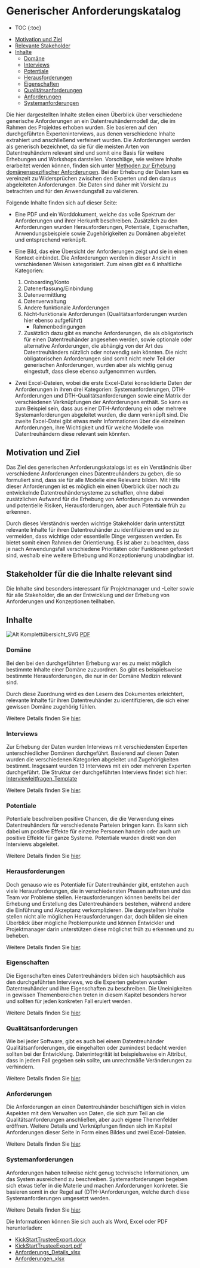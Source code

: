 # Generischer Anforderungskatalog

* TOC {:toc}

- [Motivation und Ziel](#motivation-und-ziel)
- [Relevante Stakeholder](#stakeholder)
- [Inhalte](#inhalte)
  - [Domäne](#domaene)
  - [Interviews](#interviews)  
  - [Potentiale](#potentiale)  
  - [Herausforderungen](#herausforderungen)
  - [Eigenschaften](#eigenschaften)
  - [Qualitätsanforderungen](#qualitaetsanforderungen)
  - [Anforderungen](#anforderungen)
  - [Systemanforderungen](#systemanforderungen)

<a name="ueberschrift"></a>

Die hier dargestellten Inhalte stellen einen Überblick über verschiedene generische Anforderungen an ein Datentreuhändermodell dar, die im Rahmen des Projektes erhoben wurden. Sie basieren auf den durchgeführten Experteninterviews, aus denen verschiedene Inhalte extrahiert und anschließend verfeinert wurden. Die Anforderungen werden als generisch bezeichnet, da sie für die meisten Arten von Datentreuhändern relevant sind und somit eine Basis für weitere Erhebungen und Workshops darstellen. Vorschläge, wie weitere Inhalte erarbeitet werden können, finden sich unter [Methoden zur Erhebung domänenspezifischer Anforderungen](<../Methoden zur Erhebung domänenspezifischer Anforderungen/index.md>). Bei der Erhebung der Daten kam es vereinzelt zu Widersprüchen zwischen den Experten und den daraus abgeleiteten Anforderungen. Die Daten sind daher mit Vorsicht zu betrachten und für den Anwendungsfall zu validieren.

Folgende Inhalte finden sich auf dieser Seite:

-   Eine PDF und ein Worddokument, welche das volle Spektrum der Anforderungen und ihrer Herkunft beschreiben. Zusätzlich zu den Anforderungen wurden Herausforderungen, Potentiale, Eigenschaften, Anwendungsbeispiele sowie Zugehörigkeiten zu Domänen abgeleitet und entsprechend verknüpft.
-   Eine Bild, das eine Übersicht der Anforderungen zeigt und sie in einen Kontext einbindet. Die Anforderungen werden in dieser Ansicht in verschiedenen Weisen kategorisiert. Zum einen gibt es 6 inhaltliche Kategorien:

    1.  Onboarding/Konto
    2.  Datenerfassung/Einbindung
    3.  Datenvermittlung
    4.  Datenverwaltung
    5.  Andere funktionale Anforderungen
    6.  Nicht-funktionale Anforderungen (Qualitätsanforderungen wurden hier ebenso aufgeführt)
        - Rahmenbedingungen
    7.  Zusätzlich dazu gibt es manche Anforderungen, die als obligatorisch für einen Datentreuhänder angesehen werden, sowie optionale oder alternative Anforderungen, die abhängig von der Art des Datentreuhänders nützlich oder notwendig sein könnten. Die nicht obligatorischen Anforderungen sind somit nicht mehr Teil der generischen Anforderungen, wurden aber als wichtig genug eingestuft, dass diese ebenso aufgenommen wurden.

-   Zwei Excel-Dateien, wobei die erste Excel-Datei konsolidierte Daten der Anforderungen in ihren drei Kategorien: Systemanforderungen, DTH-Anforderungen und DTH-Qualitätsanforderungen sowie eine Matrix der verschiedenen Verknüpfungen der Anforderungen enthält. So kann es zum Beispiel sein, dass aus einer DTH-Anforderung ein oder mehrere Systemanforderungen abgeleitet wurden, die dann verknüpft sind. Die zweite Excel-Datei gibt etwas mehr Informationen über die einzelnen Anforderungen, ihre Wichtigkeit und für welche Modelle von Datentreuhändern diese relevant sein könnten.

<a name="motivation-und-ziel"></a>
## Motivation und Ziel

Das Ziel des generischen Anforderungskatalogs ist es ein Verständnis über verschiedene Anforderungen eines Datentreuhänders zu geben, die so formuliert sind, dass sie für alle Modelle eine Relevanz bilden. Mit Hilfe dieser Anforderungen ist es möglich ein einen Überblick über noch zu entwickelnde Datentreuhändersysteme zu schaffen, ohne dabei zusätzlichen Aufwand für die Erhebung von Anforderungen zu verwenden und potentielle Risiken, Herausforderungen, aber auch Potentiale früh zu erkennen.

Durch dieses Verständnis werden wichtige Stakeholder darin unterstützt relevante Inhalte für ihren Datentreuhänder zu identifizieren und so zu vermeiden, dass wichtige oder essentielle Dinge vergessen werden. Es bietet somit einen Rahmen der Orientierung. Es ist aber zu beachten, dass je nach Anwendungsfall verschiedene Prioritäten oder Funktionen gefordert sind, weshalb eine weitere Erhebung und Konzeptionierung unabdingbar ist.

<a name="stakeholder"></a>
## Stakeholder für die die Inhalte relevant sind

Die Inhalte sind besonders interessant für Projektmanager und -Leiter sowie für alle Stakeholder, die an der Entwicklung und der Erhebung von Anforderungen und Konzeptionen teilhaben.

<a name="inhalte"></a>
## Inhalte

![Alt Komplettübersicht_SVG](<Dateien/Generische Anforderungen Komplettübersicht.svg>)
[PDF](<Dateien/Generische Anforderungen Komplettübersicht.pdf>)


<a name="domaene"></a>
### Domäne

Bei den bei den durchgeführten Erhebung war es zu meist möglich bestimmte Inhalte einer Domäne zuzuordnen. So gibt es beispielsweise bestimmte Herausforderungen, die nur in der Domäne Medizin relevant sind.

Durch diese Zuordnung wird es den Lesern des Dokumentes erleichtert, relevante Inhalte für ihren Datentreuhänder zu identifizieren, die sich einer gewissen Domäne zugehörig fühlen.

Weitere Details finden Sie [hier](Dom%C3%A4nen.md).

<a name="interviews"></a>
### Interviews

Zur Erhebung der Daten wurden Interviews mit verschiedensten Experten unterschiedlicher Domänen durchgeführt. Basierend auf diesen Daten wurden die verschiedenen Kategorien abgeleitet und Zugehörigkeiten bestimmt. Insgesamt wurden 13 Interviews mit ein oder mehreren Experten durchgeführt. Die Struktur der durchgeführten Interviews findet sich hier: 
[Interviewleitfragen_Template](Dateien/Interviewleitfragen_Template.docx)

Weitere Details finden Sie [hier](Interviews.md).

<a name="potentiale"></a>
### Potentiale

Potentiale beschreiben positive Chancen, die die Verwendung eines Datentreuhänders für verschiedenste Parteien bringen kann. Es kann sich dabei um positive Effekte für einzelne Personen handeln oder auch um positive Effekte für ganze Systeme. Potentiale wurden direkt von den Interviews abgeleitet.

Weitere Details finden Sie [hier](Potentiale.md).

<a name="herausforderungen"></a>
### Herausforderungen

Doch genauso wie es Potentiale für Datentreuhänder gibt, entstehen auch viele Herausforderungen, die in verschiedensten Phasen auftreten und das Team vor Probleme stellen. Herausforderungen können bereits bei der Erhebung und Erstellung des Datentreuhänders bestehen, während andere die Einführung und Akzeptanz verkomplizieren. Die dargestellten Inhalte stellen nicht alle möglichen Herausforderungen dar, doch bilden sie einen Überblick über mögliche Problempunkte und können Entwickler und Projektmanager darin unterstützen diese möglichst früh zu erkennen und zu beheben.

Weitere Details finden Sie [hier](Herausforderungen.md).

<a name="eigenschaften"></a>
### Eigenschaften

Die Eigenschaften eines Datentreuhänders bilden sich hauptsächlich aus den durchgeführten Interviews, wo die Experten gebeten wurden Datentreuhänder und ihre Eigenschaften zu beschreiben. Die Uneinigkeiten in gewissen Themenbereichen treten in diesem Kapitel besonders hervor und sollten für jeden konkreten Fall eruiert werden.

Weitere Details finden Sie [hier](Eigenschaften.md).

<a name="qualitaetsanforderungen"></a>
### Qualitätsanforderungen

Wie bei jeder Software, gibt es auch bei einem Datentreuhänder Qualitätsanforderungen, die eingehalten oder zumindest bedacht werden sollten bei der Entwicklung. Datenintegrität ist beispielsweise ein Attribut, dass in jedem Fall gegeben sein sollte, um unrechtmäße Veränderungen zu verhindern.

Weitere Details finden Sie [hier](Qualit%C3%A4tsanforderungen.md).

<a name="anforderungen"></a>
### Anforderungen

Die Anforderungen an einen Datentreuhänder beschäftigen sich in vielen Aspekten mit dem Verwalten von Daten, die sich zum Teil an die Qualitätsanforderungen anschließen, aber auch eigene Themenfelder eröffnen. Weitere Details und Verknüpfungen finden sich im Kapitel Anforderungen dieser Seite in Form eines Bildes und zwei Excel-Dateien.

Weitere Details finden Sie [hier](DTH-Anforderungen.md).

<a name="systemanforderungen"></a>
### Systemanforderungen

Anforderungen haben teilweise nicht genug technische Informationen, um das System ausreichend zu beschreiben. Systemanforderungen begeben sich etwas tiefer in die Materie und machen Anforderungen konkreter. Sie basieren somit in der Regel auf (DTH-)Anforderungen, welche durch diese Systemanforderungen umgesetzt werden.

Weitere Details finden Sie [hier](Systemanforderungen.md).

Die Informationen können Sie sich auch als Word, Excel oder PDF herunterladen:
- [KickStartTrusteeExport.docx](Dateien/KickStartTrustee_AnforderungenExport.docx)
- [KickStartTrusteeExport.pdf](Dateien/KickStartTrustee_AnforderungenExport.pdf)
- [Anforderungs_Details_xlsx](Dateien/Anforderungs_Details.xlsx)
- [Anforderungen_xlsx](Dateien/Anforderungen.xlsx)

